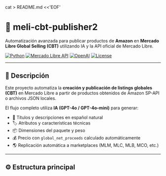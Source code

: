 cat > README.md <<'EOF'
# 🧠 meli-cbt-publisher2

Automatización avanzada para publicar productos de **Amazon** en **Mercado Libre Global Selling (CBT)** utilizando IA y la API oficial de Mercado Libre.

[![Python](https://img.shields.io/badge/python-3.11+-blue.svg)](https://www.python.org/)
[![Mercado Libre API](https://img.shields.io/badge/Mercado%20Libre%20API-v1-yellow.svg)](https://developers.mercadolibre.com.ar/)
[![OpenAI](https://img.shields.io/badge/OpenAI-GPT--4o-green.svg)](https://platform.openai.com/)
[![License](https://img.shields.io/badge/license-MIT-lightgrey.svg)](LICENSE)

---

## 🚀 Descripción

Este proyecto automatiza la **creación y publicación de listings globales (CBT)** en Mercado Libre a partir de productos obtenidos de Amazon SP-API o archivos JSON locales.

El flujo completo utiliza **IA (GPT-4o / GPT-4o-mini)** para generar:
- 🧾 Títulos y descripciones en español natural  
- 🏷️ Atributos y características técnicas  
- 📦 Dimensiones del paquete y peso  
- 💰 Precio con `global_net_proceeds` calculado automáticamente  
- 🌎 Replicación automática a marketplaces (MLM, MLC, MLB, MCO, etc.)

---

## ⚙️ Estructura principal